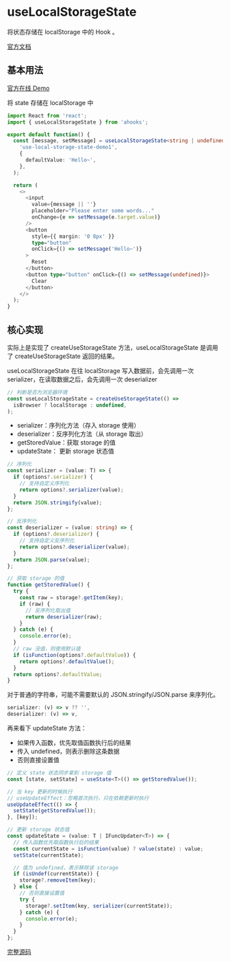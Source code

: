 # useLocalStorageState

将状态存储在 localStorage 中的 Hook 。

[官方文档](https://ahooks.js.org/zh-CN/hooks/use-local-storage-state)

## 基本用法

[官方在线 Demo](https://ahooks.js.org/~demos/uselocalstoragestate-demo1)

将 state 存储在 localStorage 中

```ts
import React from 'react';
import { useLocalStorageState } from 'ahooks';

export default function() {
  const [message, setMessage] = useLocalStorageState<string | undefined>(
    'use-local-storage-state-demo1',
    {
      defaultValue: 'Hello~',
    },
  );

  return (
    <>
      <input
        value={message || ''}
        placeholder="Please enter some words..."
        onChange={e => setMessage(e.target.value)}
      />
      <button
        style={{ margin: '0 8px' }}
        type="button"
        onClick={() => setMessage('Hello~')}
      >
        Reset
      </button>
      <button type="button" onClick={() => setMessage(undefined)}>
        Clear
      </button>
    </>
  );
}
```

## 核心实现

实际上是实现了 createUseStorageState 方法，useLocalStorageState 是调用了 createUseStorageState 返回的结果。

useLocalStorageState 在往 localStorage 写入数据前，会先调用一次 serializer，在读取数据之后，会先调用一次 deserializer

```ts
// 判断是否为浏览器环境
const useLocalStorageState = createUseStorageState(() =>
  isBrowser ? localStorage : undefined,
);
```

- serializer：序列化方法（存入 storage 使用）
- deserializer：反序列化方法（从 storage 取出）
- getStoredValue：获取 storage 的值
- updateState： 更新 storage 状态值

```ts
// 序列化
const serializer = (value: T) => {
  if (options?.serializer) {
    // 支持自定义序列化
    return options?.serializer(value);
  }
  return JSON.stringify(value);
};

// 反序列化
const deserializer = (value: string) => {
  if (options?.deserializer) {
    // 支持自定义反序列化
    return options?.deserializer(value);
  }
  return JSON.parse(value);
};

// 获取 storage 的值
function getStoredValue() {
  try {
    const raw = storage?.getItem(key);
    if (raw) {
      // 反序列化取出值
      return deserializer(raw);
    }
  } catch (e) {
    console.error(e);
  }
  // raw 没值，则使用默认值
  if (isFunction(options?.defaultValue)) {
    return options?.defaultValue();
  }
  return options?.defaultValue;
}
```

对于普通的字符串，可能不需要默认的 JSON.stringify/JSON.parse 来序列化。

```ts
serializer: (v) => v ?? '',
deserializer: (v) => v,
```

再来看下 updateState 方法：

- 如果传入函数，优先取值函数执行后的结果
- 传入 undefined，则表示删除这条数据
- 否则直接设置值

```ts
// 定义 state 状态同步拿到 storage 值
const [state, setState] = useState<T>(() => getStoredValue());

// 当 key 更新的时候执行
// useUpdateEffect：忽略首次执行，只在依赖更新时执行
useUpdateEffect(() => {
  setState(getStoredValue());
}, [key]);

// 更新 storage 状态值
const updateState = (value: T | IFuncUpdater<T>) => {
  // 传入函数优先取函数执行后的结果
  const currentState = isFunction(value) ? value(state) : value;
  setState(currentState);

  // 值为 undefined，表示移除该 storage
  if (isUndef(currentState)) {
    storage?.removeItem(key);
  } else {
    // 否则直接设置值
    try {
      storage?.setItem(key, serializer(currentState));
    } catch (e) {
      console.error(e);
    }
  }
};
```

[完整源码](https://github.com/alibaba/hooks/blob/v3.7.4/packages/hooks/src/useLocalStorageState/index.ts)
